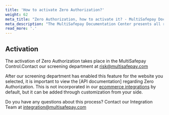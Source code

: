 ```yaml
---
title: 'How to activate Zero Authorization?'
weight: 62
meta_title: "Zero Authorization, how to activate it? - MultiSafepay Docs"
meta_description: "The MultiSafepay Documentation Center presents all relevant information about our Plugins and API. You can also find support pages for payment methods, tools and general questions as well as the contact details of our Support and Integration Teams."
read_more: '.'
---
```

## Activation

The activation of Zero Authorization takes place in the MultiSafepay Control.Contact our screening department at <risk@multisafepay.com>

After our screening department has enabled this feature for the website you selected, it is important to view the [API documentation] regarding Zero Authorization. This is not incorporated in our [ecommerce integrations](/integrations/ecommerce-integrations) by default, but it can be added through customization from your side.

Do you have any questions about this process? Contact our Integration Team at <integration@multisafepay.com>
